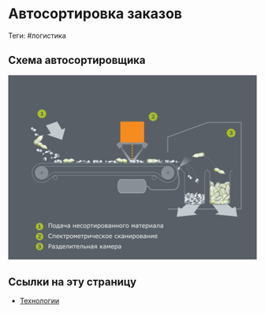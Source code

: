 # Автосортировка заказов

Теги: #логистика

## Схема автосортировщика
![../assets/схема-автосортировщика.jpg](../assets/%D1%81%D1%85%D0%B5%D0%BC%D0%B0-%D0%B0%D0%B2%D1%82%D0%BE%D1%81%D0%BE%D1%80%D1%82%D0%B8%D1%80%D0%BE%D0%B2%D1%89%D0%B8%D0%BA%D0%B0.jpg)

## Ссылки на эту страницу

* [Технологии](%D0%A2%D0%B5%D1%85%D0%BD%D0%BE%D0%BB%D0%BE%D0%B3%D0%B8%D0%B8.md)

